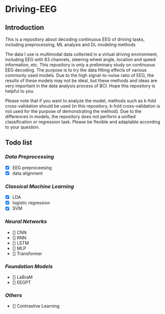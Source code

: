 # Driving-EEG

## Introduction

This is a repository about decoding continuous EEG of driving tasks, including preprocessing, ML analysis and DL modeling methods

The data I use is multimodal data collected in a virtual driving environment, including EEG with 63 channels, steering wheel angle, location and speed information, etc. This repository is only a preliminary study on continuous EEG decoding. The purpose is to try the data fitting effects of various commonly used models. Due to the high signal-to-noise ratio of EEG, the results of these models may not be ideal, but these methods and ideas are very important in the data analysis process of BCI. Hope this repository is helpful to you.

Please note that if you want to analyze the model, methods such as k-fold cross-validation should be used (in this repository, k-fold cross-validation is not used for the purpose of demonstrating the method). Due to the differences in models, the repository does not perform a unified classification or regression task. Please be flexible and adaptable according to your question.

## Todo list

### *Data Preprocessing*

- [x] EEG preproceesing
- [x] data alignment

### *Classical Machine Learning*

- [x] LDA
- [x] logistic regression
- [x] SVM

### *Neural Networks*

- [] CNN
- [] RNN
- [] LSTM
- [] MLP
- [] Transformer

### *Foundation Models*

- [] LaBraM
- [] EEGPT

### *Others*

- [] Contrastive Learning
